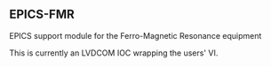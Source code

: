 ## EPICS-FMR
EPICS support module for the Ferro-Magnetic Resonance equipment

This is currently an LVDCOM IOC wrapping the users' VI.
